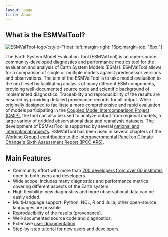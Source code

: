 ```yaml
---
layout: page
title: About
---
```


## What is the ESMValTool?

![ESMValTool-logo](/assets/img/EVA-logo.png){:style="float: left;margin-right: 16px;margin-top: 16px;"}

The Earth System Model Evaluation Tool (ESMValTool) is an open-source community-developed diagnostics
and performance metrics tool for the evaluation and analysis of Earth System Models (ESMs). ESMValTool
allows for a comparison of single or multiple models against predecessor versions and
observations. The aim of the ESMValTool is to take model evaluation to the next level by
facilitating analysis of many different ESM components, providing well-documented source code and
scientific background of implemented diagnostics. Traceability and reproducibility of the results are
ensured by providing detailed provenance records for all output. While originally designed to facilitate
a more comprehensive and rapid evaluation of models participating in the
[Coupled Model Intercomparison Project (CMIP)](https://www.wcrp-climate.org/wgcm-cmip),
the tool can also be used to analyze output from regional models, a large variety of gridded observational data
and reanalysis datasets. The development of ESMValTool is supported by several
[national and international projects](https://www.esmvaltool.org/acknowledgements).
ESMValTool has been used in several chapters of the
[Working Group I contribution to the Intergovernmental Panel on Climate Change's Sixth Assessment Report (IPCC AR6)](https://www.ipcc.ch/report/sixth-assessment-report-working-group-i/).

## Main Features

* Community effort with more than [200 developers from over 60 institutes](https://www.esmvaltool.org/team)
  open to both users and developers.
* Wide scope: includes many diagnostics and performance metrics covering different aspects of the
  Earth system.
* High flexibility: new diagnostics and more observational data can be easily added.
* Multi-language support: Python, NCL, R and Julia; other open-source languages are possible.
* Reproducibility of the results (provenance).
* Well-documented source code and diagnostics.
* Extensive [user documentation](https://docs.esmvaltool.org/).
* Step-by-step [tutorial](https://tutorial.esmvaltool.org/) for new users and developers.
